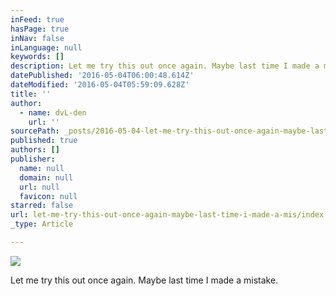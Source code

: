 ```yaml
---
inFeed: true
hasPage: true
inNav: false
inLanguage: null
keywords: []
description: Let me try this out once again. Maybe last time I made a mistake.
datePublished: '2016-05-04T06:00:48.614Z'
dateModified: '2016-05-04T05:59:09.628Z'
title: ''
author:
  - name: dvL-den
    url: ''
sourcePath: _posts/2016-05-04-let-me-try-this-out-once-again-maybe-last-time-i-made-a-mis.md
published: true
authors: []
publisher:
  name: null
  domain: null
  url: null
  favicon: null
starred: false
url: let-me-try-this-out-once-again-maybe-last-time-i-made-a-mis/index.html
_type: Article

---
```

![](https://the-grid-user-content.s3-us-west-2.amazonaws.com/f5f52071-00e9-49ce-9751-20f68b292598.jpg)

Let me try this out once again. Maybe last time I made a mistake.